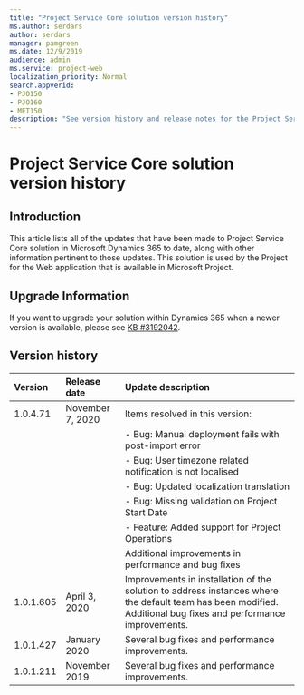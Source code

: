 ```yaml
---
title: "Project Service Core solution version history"
ms.author: serdars
author: serdars
manager: pamgreen
ms.date: 12/9/2019
audience: admin
ms.service: project-web
localization_priority: Normal
search.appverid:
- PJO150
- PJO160
- MET150
description: "See version history and release notes for the Project Service core solution."
---
```


# Project Service Core solution version history


  
## Introduction

This article lists all of the updates that have been made to Project Service Core solution in Microsoft Dynamics 365 to date, along with other information pertinent to those updates. This solution is used by the Project for the Web application that is available in Microsoft Project.

## Upgrade Information
If you want to upgrade your solution within Dynamics 365 when a newer version is available, please see [KB #3192042](https://support.microsoft.com/help/3192042/how-to-upgrade-the-solutions-for-a-microsoft-dynamics-crm-portals-depl). 


## Version history

  
|**Version**|**Release date**|**Update description**|
|:-----|:-----|:-----|
|1.0.4.71 <br/> |November 7, 2020 <br/> | Items resolved in this version: 
|  |  | - Bug: Manual deployment fails with post-import error|
|  |  | - Bug: User timezone related notification is not localised|
|  |  | - Bug: Updated localization translation|
|  |  | - Bug: Missing validation on Project Start Date|
|  |  | - Feature: Added support for Project Operations|
|  |  | Additional improvements in performance and bug fixes |
|1.0.1.605  <br/> |April 3, 2020  <br/> |Improvements in installation of the solution to address instances where the default team has been modified. Additional bug fixes and performance improvements. <br/> |
|1.0.1.427  <br/> |January 2020  <br/> |Several bug fixes and performance improvements.  <br/> |
|1.0.1.211  <br/> |November 2019  <br/> |Several bug fixes and performance improvements.  <br/> |


   



